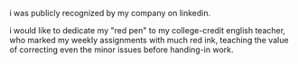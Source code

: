 i was publicly recognized by my company on linkedin.

i would like to dedicate my "red pen" to my college-credit english teacher, who marked my weekly assignments with much red ink, teaching the value of correcting even the minor issues before handing-in work.
